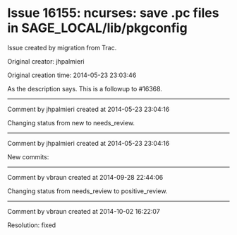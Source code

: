 # Issue 16155: ncurses: save .pc files in SAGE_LOCAL/lib/pkgconfig

Issue created by migration from Trac.

Original creator: jhpalmieri

Original creation time: 2014-05-23 23:03:46

As the description says. This is a followup to #16368.


---

Comment by jhpalmieri created at 2014-05-23 23:04:16

Changing status from new to needs_review.


---

Comment by jhpalmieri created at 2014-05-23 23:04:16

New commits:


---

Comment by vbraun created at 2014-09-28 22:44:06

Changing status from needs_review to positive_review.


---

Comment by vbraun created at 2014-10-02 16:22:07

Resolution: fixed
